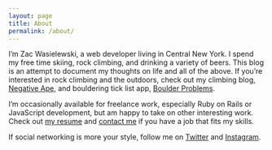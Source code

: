 ```yaml
---
layout: page
title: About
permalink: /about/
---
```


I’m Zac Wasielewski, a web developer living in Central New York. I spend my free time skiing, rock climbing, and drinking a variety of beers. This blog is an attempt to document my thoughts on life and all of the above. If you’re interested in rock climbing and the outdoors, check out my climbing blog, [Negative Ape](http://negativeape.com/), and bouldering tick list app, [Boulder Problems](http://boulderproblems.com/).

I’m occasionally available for freelance work, especially Ruby on Rails or JavaScript development, but am happy to take on other interesting work. Check out <a href=“/wp-content/uploads/2013/07/zacwasielewski-resume-2014.pdf”>my resume</a>&nbsp;and <a href=“mailto:zac@wasielewski.org”>contact me</a>&nbsp;if you have a job that fits my skills.

If social networking is more your style, follow me on <a href=“http://twitter.com/xac”>Twitter</a> and <a href=“http://instagram.com/xac”>Instagram</a>.</p>